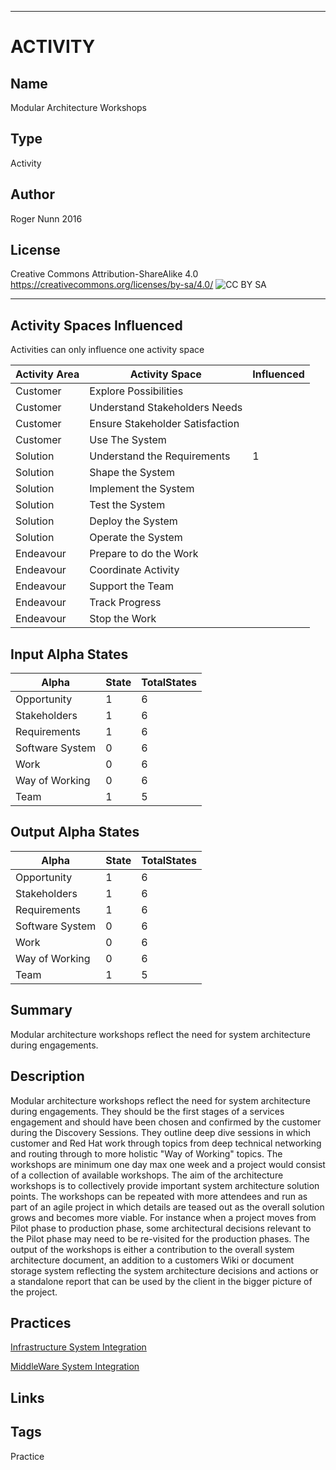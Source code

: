 ----------
# ACTIVITY
## Name
Modular Architecture Workshops
## Type
Activity
## Author
Roger Nunn 2016
## License
Creative Commons Attribution-ShareAlike 4.0
https://creativecommons.org/licenses/by-sa/4.0/
![CC BY SA](https://licensebuttons.net/l/by-sa/3.0/88x31.png)

----------

## Activity Spaces Influenced
Activities can only influence one activity space

| Activity Area | Activity Space | Influenced |
|---------------|----------------|------------|
|Customer|Explore Possibilities||
|Customer|Understand Stakeholders Needs||
|Customer|Ensure Stakeholder Satisfaction||
|Customer|Use The System||
|Solution|Understand the Requirements|1|
|Solution|Shape the System||
|Solution|Implement the System||
|Solution|Test the System||
|Solution|Deploy the System||
|Solution|Operate the System||
|Endeavour|Prepare to do the Work||
|Endeavour|Coordinate Activity||
|Endeavour|Support the Team||
|Endeavour|Track Progress||
|Endeavour|Stop the Work||

## Input Alpha States
Alpha | State | TotalStates
---| --- | ---
Opportunity|1|6
Stakeholders|1|6
Requirements|1|6
Software System|0|6
Work|0|6
Way of Working|0|6
Team|1|5

## Output Alpha States
Alpha | State | TotalStates
---| --- | ---
Opportunity|1|6
Stakeholders|1|6
Requirements|1|6
Software System|0|6
Work|0|6
Way of Working|0|6
Team|1|5

## Summary
Modular architecture workshops reflect the need for system architecture during engagements.   

## Description
Modular architecture  workshops reflect the need for system architecture during engagements. They should be the first stages of a services engagement and should have been chosen and confirmed by the customer during the Discovery Sessions. They outline deep dive sessions in which customer and Red Hat work through topics from deep technical networking and routing through to more holistic "Way of Working" topics. The workshops are minimum one day max one week and a project would consist of a collection of available workshops. The aim of the architecture workshops is to collectively provide important system architecture solution points. The workshops can be repeated with more attendees and run as part of an agile project in which details are teased out as the overall solution grows and becomes more viable. For instance when a project moves from Pilot phase to production phase, some architectural decisions relevant to the Pilot phase may need to be re-visited for the production phases. The output of the workshops is either a contribution to the overall system architecture document, an addition to a customers Wiki or document storage system reflecting the system architecture decisions and actions or a standalone report that can be used by the client in the bigger picture of the project.

## Practices
[Infrastructure System Integration](https://github.com/SEMAT-Exists-Org/content-practices/blob/master/infrastructure-system-integration.md)

[MiddleWare System Integration](https://github.com/SEMAT-Exists-Org/content-practices/blob/master/middleware-system-integration.md) 

## Links


## Tags
Practice
